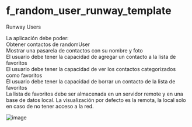 # f_random_user_runway_template

Runway Users   

La aplicación debe poder:   
Obtener contactos de randomUser   
Mostrar una pasarela de contactos con su nombre y foto   
El usuario debe tener la capacidad de agregar un contacto a la lista de favoritos   
El usuario debe tener la capacidad de ver los contactos categorizados como favoritos    
El usuario debe tener la capacidad de borrar un contacto de la lista de favoritos   
La lista de favoritos debe ser almacenada en un servidor remote y en una base de datos local. La visualización por defecto es la remota, la local solo en caso de no tener acceso a la red.   

![image](https://github.com/augustosalazar/f_random_user_runway_template/assets/4458129/52fc980a-a874-4886-a5cb-8b0db27d0b85)



